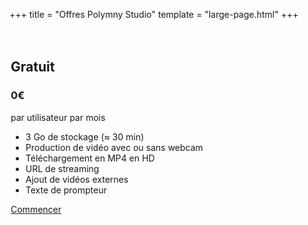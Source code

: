 +++
title = "Offres Polymny Studio"
template = "large-page.html"
+++

<div class="mt-6 tile is-ancestor has-text-centered">
<div class="tile is-horizontal">

<div class="tile is-parent">
<div class="tile is-child has-background-primary" style="padding: 20px 2px 2px 2px;">
<div class="has-background-white-ter" style="height: 100%">
<h2 class="mt-0">Gratuit</h2>
<h3 class="title is-1 has-text-primary mb-0 mt-0">0€</h3>
<p>par utilisateur par mois</p>
<ul class="ml-6 mr-6 has-text-left">
<li>3 Go de stockage (≈ 30 min)</li>
<li>Production de vidéo avec ou sans webcam</li>
<li>Téléchargement en MP4 en HD</li>
<li>URL de streaming</li>
<li>Ajout de vidéos externes</li>
<li>Texte de prompteur</li>
</ul>
<a class="button is-primary mb-3" href="/">Commencer</a>
</div>
</div>
</div>

<div class="tile is-parent">
<div class="tile is-child has-background-info" style="padding: 20px 2px 2px 2px;">
<div class="has-background-white-ter" style="height: 100%">
<h2 class="mt-0">Standard</h2>
<h3 class="title is-1 has-text-info mb-0 mt-0">12€</h3>
<p>par utilisateur par mois<br/>entre 1 et 3 utilisateurs</p>
<ul class="ml-6 mr-6 has-text-left">
<li>15 Go /utilisateur de stockage (≈ 2h30)</li>
<li>Travail collaboratif</li>
<li>Import / export de capsules</li>
<li>Pointeur / stylet virtuel</li>
<li>Fond vert virtuel¹</li>
<li>Amélioration sonore²</li>
</ul>
<a class="button is-info mb-3" href="/">S'abonner</a>
</div>
</div>
</div>

<div class="tile is-parent">
<div class="tile is-child has-background-success" style="padding: 20px 2px 2px 2px;">
<div class="has-background-white-ter" style="height: 100%">
<h2 class="mt-0">Pro</h2>
<h3 class="title is-1 has-text-success mb-0 mt-0">12€</h3>
<p>par utilisateur par mois<br/>entre 4 et 15 utilisateurs</p>
<ul class="ml-6 mr-6 has-text-left">
<li>Tous les avantages de l'offre Standard</li>
<li>30 Go / utilisateur de stockage (≈ 5h)</li>
<li>Intégration système d'authentification</li>
<li>Intégration avancée LMS</li>
<li>Learning analytics</li>
</ul>
<a class="button is-success mb-3" href="mailto:contacter@polymny.studio">Nous contacter</a>
</div>
</div>
</div>

<div class="tile is-parent">
<div class="tile is-child has-background-link" style="padding: 20px 2px 2px 2px;">
<div class="has-background-white-ter" style="height: 100%">
<h2 class="mt-0">Entreprise</h2>
<h3 class="title is-1 has-text-link mb-0 mt-0">12€</h3>
<p>par utilisateur par mois<br/>plus de 16 utilisateurs</p>
<ul class="ml-6 mr-6 has-text-left">
<li>Tous les avantages de l'offre Pro</li>
<li>Instance individuelle</li>
<li>Logiciel en marque blanche</li>
<li>Stockage dédié</li>
<li>Learning analytics individualisées</li>
</ul>
<a class="button is-link mb-3" href="mailto:contacter@polymny.studio">Nous contacter</a>
</div>
</div>
</div>

</div>
</div>


**¹** : fonctionnalité disponible d'ici juillet 2022\
**²** : fonctionnalité prévue d'ici 2023

## Détails des offres

|                                                   | Gratuit         | Standard               | Pro                       | Entreprise & Éducation        |
|--------------------------------------------------:|:---------------:|:----------------------:|:-------------------------:|:-----------------------------:|
| Tarif par utilisateur par mois                    | 0€              | 12€                    | 12€                       | 12€                           |
| Nombre d'utilisateurs                             | 1               | 1 à 3                  | 4 à 15                    | Plus de 16                    |
|                                                   |                 |                        |                           |                               |
| **Fonctionnalités générales**                     |                 |                        |                           |                               |
| Création de vidéos                                | Illimité        | Illimité               | Illimité                  | Illimité                      |
| Modification de vidéos                            | Illimité        | Illimité               | Illimité                  | Illimité                      |
| Quantité de stockage par utilisateur              | 3 Go (≈ 30 min) | 15 Go (≈ 2h30)         | 30 Go (≈ 5h)              | Dédié                         |
| Durée de stockage                                 | Limité          | Illimité               | Illimité                  | Illimité                      |
| Sauvegarde des données                            | ✗               | ✓                      | ✓                         | ✓                             |
| Téléchargement en MP4 HD                          | ✓               | ✓                      | ✓                         | ✓                             |
| Diffusion / partage en streaming HD               | ✓               | ✓                      | ✓                         | ✓                             |
| Export de capsules                                | ✓               | ✓                      | ✓                         | ✓                             |
| Import de capsules / Duplication                  | ✗               | ✓                      | ✓                         | ✓                             |
|                                                   |                 |                        |                           |                               |
| **Sécurité**                                      |                 |                        |                           |                               |
| Conformité RGPD                                   | ✓               | ✓                      | ✓                         | ✓                             |
| Authentification unique (SSO / CAS)               | ✗               | ✗                      | ✓                         | ✓                             |
|                                                   |                 |                        |                           |                               |
| **Production de vidéos**                          |                 |                        |                           |                               |
| Ajout de ressources vidéos                        | ✓               | ✓                      | ✓                         | ✓                             |
| Prompteur                                         | ✓               | ✓                      | ✓                         | ✓                             |
| Audio seul                                        | ✓               | ✓                      | ✓                         | ✓                             |
| Incrustation webcam                               | ✓               | ✓                      | ✓                         | ✓                             |
| Réglage position et taille d'incrustation         | ✓               | ✓                      | ✓                         | ✓                             |
| Pointeur / stylet virtuel                         | ✗               | ✓                      | ✓                         | ✓                             |
| Fond vert virtuel                                 | ✗               | ✓¹                     | ✓¹                        | ✓¹                            |
| Amélioration sonore                               | ✗               | ✓²                     | ✓²                        | ✓²                            |
| Grammaire de présentation²                        | ✗               | ✗                      | ✓²                        | ✓²                            |
| Statistiques de base                              | ✗               | ✓                      | ✓                         | ✓                             |
| Learning analytics²                               | ✗               | Basique²               | Avancé²                   | Avancé et individualisé²      |
|                                                   |                 |                        |                           |                               |
| **Collaboration**                                 |                 |                        |                           |                               |
| Lien de partage de vidéo                          | ✓               | ✓                      | ✓                         | ✓                             |
| Accès partagé aux capsules                        | ✗               | ✓                      | ✓                         | ✓                             |
| Gestion des utilisateurs et permissions           | ✗               | ✗                      | ✓                         | ✓                             |
| Accès apprenants                                  | ✗               | ✗                      | ✓                         | ✓ (10 apprenants/utilisateur) |
|                                                   |                 |                        |                           |                               |
| **Personnalisation**                              |                 |                        |                           |                               |
| Intégration LMS / ENT / SI                        | Basique         | Basique                | Avancée                   | Avancée                       |
| Marque blanche                                    | ✗               | ✗                      | ✗                         | ✓                             |
|                                                   |                 |                        |                           |                               |
| **Assistance et support client**                  |                 |                        |                           |                               |
| Tutoriels en ligne                                | ✓               | ✓                      | ✓                         | ✓                             |
| Support par mail                                  | ✓               | ✓                      | ✓                         | ✓                             |
| Assistance téléphone / visio                      | ✗               | ✗                      | ✓                         | ✓                             |
| Paiement en ligne                                 |                 | ✓                      | ✓                         | ✓                             |
| Paiement par facturation                          | ✗               | ✗                      | ✓                         | ✓                             |
|                                                   |                 |                        |                           |                               |
| **Studio fond vert**                              |                 |                        |                           |                               |
| Accès studio fond vert Toulouse                   | Location        | Location (3h offertes) | Location (3h offertes)    | Location (6h offertes)        |
| Installation et formation studio fond vert mobile | ✗               | En option              | En option                 | En option                     |
| Installation et formation studio fond vert fixe   | ✗               | En option              | En option                 | En option                     |
| Installation et formation studio fond vert fixe   | ✗               | En option              | En option                 | En option                     |


**¹** : fonctionnalité disponible d'ici juillet 2022\
**²** : fonctionnalité prévue d'ici 2023
